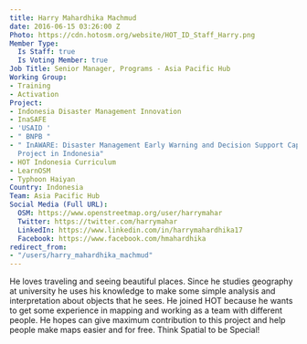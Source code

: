 ```yaml
---
title: Harry Mahardhika Machmud
date: 2016-06-15 03:26:00 Z
Photo: https://cdn.hotosm.org/website/HOT_ID_Staff_Harry.png
Member Type:
  Is Staff: true
  Is Voting Member: true
Job Title: Senior Manager, Programs - Asia Pacific Hub
Working Group:
- Training
- Activation
Project:
- Indonesia Disaster Management Innovation
- InaSAFE
- 'USAID '
- " BNPB "
- " InAWARE: Disaster Management Early Warning and Decision Support Capacity Enhancement
  Project in Indonesia"
- HOT Indonesia Curriculum
- LearnOSM
- Typhoon Haiyan
Country: Indonesia
Team: Asia Pacific Hub
Social Media (Full URL):
  OSM: https://www.openstreetmap.org/user/harrymahar
  Twitter: https://twitter.com/harrymahar
  LinkedIn: https://www.linkedin.com/in/harrymahardhika17
  Facebook: https://www.facebook.com/hmahardhika
redirect_from:
- "/users/harry_mahardhika_machmud"
---
```


He loves traveling and seeing beautiful places. Since he studies geography at university he uses his knowledge to make some simple analysis and interpretation about objects that he sees. He joined HOT because he wants to get some experience in mapping and working as a team with different people. He hopes can give maximum contribution to this project and help people make maps easier and for free. Think Spatial to be Special!
